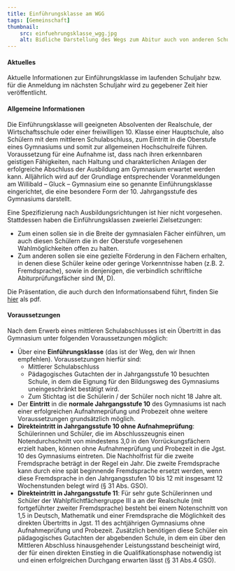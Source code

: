 ```yaml
---
title: Einführungsklasse am WGG
tags: [Gemeinschaft]
thumbnail: 
    src: einfuehrungsklasse_wgg.jpg
    alt: Bidliche Darstellung des Wegs zum Abitur auch von anderen Schulformen aus via dem WGG.
---
```


#### Aktuelles

Aktuelle Informationen zur Einführungsklasse im laufenden Schuljahr bzw. für die Anmeldung im nächsten Schuljahr wird zu gegebener Zeit hier veröffentlicht.

#### Allgemeine Informationen
Die Einführungsklasse will geeigneten Absolventen der Realschule, der Wirtschaftsschule oder einer freiwilligen 10. Klasse einer Hauptschule, also Schülern mit dem mittleren Schulabschluss, zum Eintritt in die Oberstufe eines Gymnasiums und somit zur allgemeinen Hochschulreife führen. Voraussetzung für eine Aufnahme ist, dass nach ihren erkennbaren geistigen Fähigkeiten, nach Haltung und charakterlichen Anlagen der erfolgreiche Abschluss der Ausbildung am Gymnasium erwartet werden kann. Alljährlich wird auf der Grundlage entsprechender Voranmeldungen am Willibald – Gluck – Gymnasium eine so genannte Einführungsklasse eingerichtet, die eine besondere Form der 10. Jahrgangsstufe des Gymnasiums darstellt.

Eine Spezifizierung nach Ausbildungsrichtungen ist hier nicht vorgesehen. Stattdessen haben die Einführungsklassen zweierlei Zielsetzungen:

- Zum einen sollen sie in die Breite der gymnasialen Fächer einführen, um auch diesen Schülern die in der Oberstufe vorgesehenen Wahlmöglichkeiten offen zu halten.
- Zum anderen sollen sie eine gezielte Förderung in den Fächern erhalten, in denen diese Schüler keine oder geringe Vorkenntnisse haben (z.B. 2. Fremdsprache), sowie in denjenigen, die verbindlich schriftliche Abiturprüfungsfächer sind (M, D).

Die Präsentation, die auch durch den Informationsabend führt, finden Sie <a href="/documents/einführungsklasse.pdf" target="_blank">hier</a> als pdf.

#### Voraussetzungen
Nach dem Erwerb eines mittleren Schulabschlusses ist ein Übertritt in das Gymnasium unter folgenden Voraussetzungen möglich:
- Über eine **Einführungsklasse** (das ist der Weg, den wir Ihnen empfehlen). Voraussetzungen hierfür sind:
    - Mittlerer Schulabschluss
    - Pädagogisches Gutachten der in Jahrgangsstufe 10 besuchten Schule, in dem die Eignung für den Bildungsweg des Gymnasiums uneingeschränkt bestätigt wird.
    - Zum Stichtag ist die Schülerin / der Schüler noch nicht 18 Jahre alt.
- Der **Eintritt** in die **normale Jahrgangsstufe 10** des Gymnasiums ist nach einer erfolgreichen Aufnahmeprüfung und Probezeit ohne weitere Voraussetzungen grundsätzlich möglich.
- **Direkteintritt in Jahrgangsstufe 10 ohne Aufnahmeprüfung**: Schülerinnen und Schüler, die im Abschlusszeugnis einen Notendurchschnitt von mindestens 3,0 in den Vorrückungsfächern erzielt haben, können ohne Aufnahmeprüfung und Probezeit in die Jgst. 10 des Gymnasiums eintreten. Die Nachholfrist für die zweite Fremdsprache beträgt in der Regel ein Jahr. Die zweite Fremdsprache kann durch eine spät beginnende Fremdsprache ersetzt werden, wenn diese Fremdsprache in den Jahrgangsstufen 10 bis 12 mit insgesamt 12 Wochenstunden belegt wird (§ 31 Abs. GSO).
- **Direkteintritt in Jahrgangsstufe 11**: Für sehr gute Schülerinnen und Schüler der Wahlpflichtfächergruppe III a an der Realschule (mit fortgeführter zweiter Fremdsprache) besteht bei einem Notenschnitt von 1,5 in Deutsch, Mathematik und einer Fremdsprache die Möglichkeit des direkten Übertritts in Jgst. 11 des achtjährigen Gymnasiums ohne Aufnahmeprüfung und Probezeit. Zusätzlich benötigen diese Schüler ein pädagogisches Gutachten der abgebenden Schule, in dem ein über den Mittleren Abschluss hinausgehender Leistungsstand bescheinigt wird, der für einen direkten Einstieg in die Qualifikationsphase notwendig ist und einen erfolgreichen Durchgang erwarten lässt (§ 31 Abs.4 GSO).
